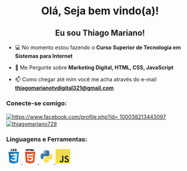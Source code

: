 <h1 align="center">Olá, Seja bem vindo(a)!</h1>
<h2 align="center">Eu sou Thiago Mariano!</h2>

- 💻 No momento estou fazendo o **Curso Superior de Tecnologia em Sistemas para Internet**

- 💬 Me Pergunte sobre **Marketing Digital, HTML, CSS, JavaScript**

- 📫 Como chegar até mim você me acha através do e-mail **thiagomarianotvdigital321@gmail.com**

<h3 align="left">Conecte-se comigo:</h3>
<p align="left">
<a href="https://www.facebook.com/profile.php?id=100038213443097" target="blank"><img align="center" src="https://raw.githubusercontent.com/rahuldkjain/github-profile-readme-generator/master/src/images/icons/Social/facebook.svg" alt="https://www.facebook.com/profile.php?id= 100038213443097" height="30" width="40" /></a>
<a href="https://instagram.com/thiagomariano729" target="blank"><img align="center" src="https://raw.githubusercontent.com/rahuldkjain/github-profile-readme-generator/master/src/images/icons/Social/instagram.svg" alt="thiagomariano729" height="30" width="40" /> </a>
</p>

<h3 align="left">Linguagens e Ferramentas:</h3>
<p align="left"> 
  <a href="https://www.hostinger.com.br/tutoriais/o-que-e-css-guia-basico-de-css" target="_blank" rel="noreferrer"> <img src="https://raw.githubusercontent.com/devicons/devicon/master/icons/css3/css3-original-wordmark.svg" alt="css3" width="40" height="40"/> </a> 
  <a href="https://www.hostinger.com.br/tutoriais/o-que-e-html-conceitos-basicos" target="_blank" rel="noreferrer"> <img src="https://raw.githubusercontent.com/devicons/devicon/master/icons/html5/html5-original-wordmark.svg" alt="html5" width="40" height="40"/> </a> 
  <a href="https://www.hostinger.com.br/tutoriais/o-que-e-python" target ="_blank" rel="noreferrer"> <img src="https://raw.githubusercontent.com/devicons/devicon/master/icons/python/python-original.svg" alt="javascript" width="40" height="40"/ > </a>
  <a href="https://www.hostinger.com.br/tutoriais/o-que-e-javascript" target ="_blank" rel="noreferrer"> <img src="https://raw.githubusercontent.com/devicons/devicon/master/icons/javascript/javascript-original.svg" alt="javascript" width="40" height="40"/ > </a>
  
</p>



<!---

- 👋 Hi, I’m @ThiagoMarianoDeveloper
- 👀 I’m interested in ...
- 🌱 I’m currently learning ...
- 💞️ I’m looking to collaborate on ...
- 📫 How to reach me ...


ThiagoMarianoDeveloper/ThiagoMarianoDeveloper is a ✨ special ✨ repository because its `README.md` (this file) appears on your GitHub profile.
You can click the Preview link to take a look at your changes.
--->
